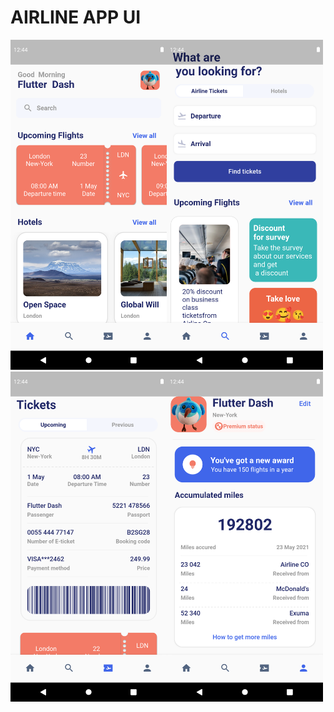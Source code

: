 # AIRLINE APP UI


<img width="250" src="https://github.com/Senures/ui_airline_app/blob/main/air-ss/Screenshot_1646837172.png"><img width="250" src="https://github.com/Senures/ui_airline_app/blob/main/air-ss/search_page.png"><img width="250" src="https://github.com/Senures/ui_airline_app/blob/main/air-ss/tickets_page.png"><img width="250" src="https://github.com/Senures/ui_airline_app/blob/main/air-ss/profile_page.png">



